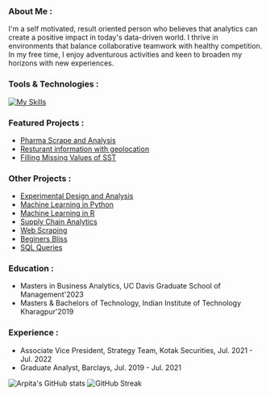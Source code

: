 
<!--
**arpitamangal/arpitamangal** is a ✨ _special_ ✨ repository because its `README.md` (this file) appears on your GitHub profile.

- 🔭 I’m currently working on ...
- 🌱 I’m currently learning ...
- 👯 I’m looking to collaborate on ...
- 🤔 I’m looking for help with ...
- 💬 Ask me about ...
- 📫 How to reach me: ...
- 😄 Pronouns: ...
- ⚡ Fun fact: ...

<div id="header" align="center">
  <img src="https://media.giphy.com/media/3kPDmoWdBpQPNhCnUG/giphy.gif" width="100"/>
  <div id="badges">
  <a href="https://www.linkedin.com/in/arpitamangal/">
  <img src="https://img.shields.io/badge/LinkedIn-blue?style=for-the-badge&logo=linkedin&logoColor=white" alt="LinkedIn Badge"/>
  </a>
  <img src="https://komarev.com/ghpvc/?username=arpitamangal&style=flat-square&color=blue" alt=""/>
</div>
  <h1>
  Hi there
  <img src="https://media.giphy.com/media/hvRJCLFzcasrR4ia7z/giphy.gif" width="30px"/>
</h1>
</div>

[![Top Langs](https://github-readme-stats.vercel.app/api/top-langs/?username=arpitamangal&layout=compact&hide_border=true)](https://github.com/arpitamangal/github-readme-stats)

* [Twitter Sentiment Analysis](https://github.com/arpitamangal/twitter-sentiment-analysis)
-->

### About Me :

I'm a self motivated, result oriented person who believes that analytics can create a positive impact in today's data-driven world. I thrive in environments that balance collaborative teamwork with healthy competition. In my free time, I enjoy adventurous activities and keen to broaden my horizons with new experiences.

### Tools & Technologies :

[![My Skills](https://skillicons.dev/icons?i=py,r,mysql,mongodb,aws,gcp,azure,tensorflow,kafka)](https://skillicons.dev)

### Featured Projects :

* [Pharma Scrape and Analysis](https://github.com/arpitamangal/pharma-scrape-and-analysis)
* [Resturant information with geolocation](https://github.com/arpitamangal/web-scraping/tree/main/YellowPages)
* [Filling Missing Values of SST](https://github.com/arpitamangal/fill-missing-values-of-SST)

### Other Projects :

* [Experimental Design and Analysis](https://github.com/arpitamangal/experimental-design-and-analysis)
* [Machine Learning in Python](https://github.com/arpitamangal/machine_learning_python)
* [Machine Learning in R](https://github.com/arpitamangal/machine-learning-in-R)
* [Supply Chain Analytics](https://github.com/arpitamangal/supply-chain-analytics)
* [Web Scraping](https://github.com/arpitamangal/web-scraping)
* [Beginers Bliss](https://github.com/arpitamangal/beginners-bliss)
* [SQL Queries](https://github.com/arpitamangal/sql_repo)

### Education :
* Masters in Business Analytics, UC Davis Graduate School of Management'2023
* Masters & Bachelors of Technology, Indian Institute of Technology Kharagpur'2019

### Experience :
* Associate Vice President, Strategy Team, Kotak Securities, Jul. 2021 - Jul. 2022
* Graduate Analyst, Barclays, Jul. 2019 - Jul. 2021

![Arpita's GitHub stats](https://github-readme-stats.vercel.app/api?username=arpitamangal&theme=graywhite&show_icons=true&hide_border=true&card_width=250)
![GitHub Streak](http://github-readme-streak-stats.herokuapp.com/?user=arpitamangal&theme=graywhite&hide_border=true&card_width=430)



